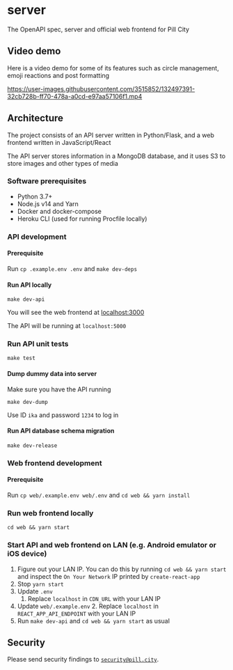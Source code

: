 # server
The OpenAPI spec, server and official web frontend for Pill City

## Video demo
Here is a video demo for some of its features such as circle management, emoji reactions and post formatting

https://user-images.githubusercontent.com/3515852/132497391-32cb728b-ff70-478a-a0cd-e97aa57106f1.mp4

## Architecture
The project consists of an API server written in Python/Flask, and a web frontend written in JavaScript/React

The API server stores information in a MongoDB database, and it uses S3 to store images and other types of media

### Software prerequisites
* Python 3.7+
* Node.js v14 and Yarn
* Docker and docker-compose
* Heroku CLI (used for running Procfile locally)

### API development

#### Prerequisite
Run `cp .example.env .env` and `make dev-deps`

#### Run API locally
``` shell
make dev-api
```
You will see the web frontend at [localhost:3000](http://localhost:3000)

The API will be running at `localhost:5000`

### Run API unit tests
``` shell
make test
```

#### Dump dummy data into server
Make sure you have the API running
``` shell
make dev-dump
```
Use ID `ika` and password `1234` to log in

#### Run API database schema migration
``` shell
make dev-release
```

### Web frontend development

#### Prerequisite
Run `cp web/.example.env web/.env` and `cd web && yarn install`

### Run web frontend locally
```shell
cd web && yarn start
```

### Start API and web frontend on LAN (e.g. Android emulator or iOS device)
1. Figure out your LAN IP. You can do this by running `cd web && yarn start` and inspect the `On Your Network` IP printed by `create-react-app`
2. Stop `yarn start`
3. Update `.env`
   1. Replace `localhost` in `CDN_URL` with your LAN IP
4. Update `web/.example.env`
   2. Replace `localhost` in `REACT_APP_API_ENDPOINT` with your LAN IP
5. Run `make dev-api` and `cd web && yarn start` as usual

## Security
Please send security findings to [`security@pill.city`](mailto:security@pill.city).
